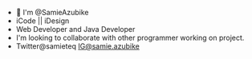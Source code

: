 - 👋 I'm @SamieAzubike
- iCode || iDesign   
- Web Developer and Java Developer
- I'm looking to collaborate with other programmer working on project.
- Twitter@samieteq  IG@samie.azubike

<!---
SamieAzubike/SamieAzubike is a ✨ special ✨ repository because its `README.md` (this file) appears on your GitHub profile.
You can click the Preview link to take a look at your changes.
--->

